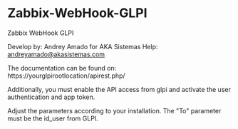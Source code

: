 # Zabbix-WebHook-GLPI

Zabbix WebHook GLPI

Develop by: Andrey Amado for AKA Sistemas
Help: andreyamado@akasistemas.com
       
The documentation can be found on:
https://yourglpirootlocation/apirest.php/
       
Additionally, you must enable the API access from glpi and activate the user authentication and app token.
        
Adjust the parameters according to your installation.
The "To" parameter must be the id_user from GLPI.
